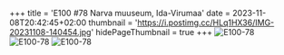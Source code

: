 +++
title = 'E100 #78 Narva muuseum, Ida-Virumaa'
date = 2023-11-08T20:42:45+02:00
thumbnail = 'https://i.postimg.cc/HLq1HX36/IMG-20231108-140454.jpg'
hidePageThumbnail = true
+++
![E100-78](https://i.postimg.cc/HLq1HX36/IMG-20231108-140454.jpg)
![E100-78](https://i.postimg.cc/G3kdL7WG/IMG-20231108-134651.jpg)
![E100-78](https://i.postimg.cc/nhwtR6mb/IMG-20231108-141311.jpg)